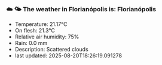 ### ☁️ 🌤️  The weather in Florianópolis is: Florianópolis

- Temperature: 21.17°C
- On flesh: 21.3°C
- Relative air humidity: 75%
- Rain: 0.0 mm
- Description: Scattered clouds
- last updated: 2025-08-20T18:26:19.091278
